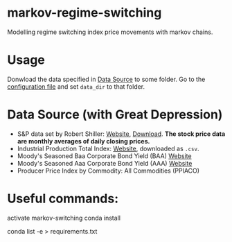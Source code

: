 # markov-regime-switching
Modelling regime switching index price movements with markov chains. 

# Usage
Donwload the data specified in [Data Source](#Data-Source) to some folder.
Go to the [configuration file](config.py) and set `data_dir` to that folder.


# Data Source (with Great Depression)
- S&P data set by Robert Shiller: [Website](http://www.econ.yale.edu/~shiller/data.htm),
[Download](http://www.econ.yale.edu/~shiller/data/ie_data.xls). **The stock price data are monthly averages of daily closing prices.**
- Industrial Production Total Index: [Website](https://fred.stlouisfed.org/series/INDPRO), downloaded as `.csv`.
- Moody's Seasoned Baa Corporate Bond Yield (BAA) [Website](https://fred.stlouisfed.org/series/BAA)
- Moody's Seasoned Aaa Corporate Bond Yield (AAA) [Website](https://fred.stlouisfed.org/series/AAA)
- Producer Price Index by Commodity: All Commodities (PPIACO)

# Useful commands:
activate markov-switching
conda install

conda list -e > requirements.txt
